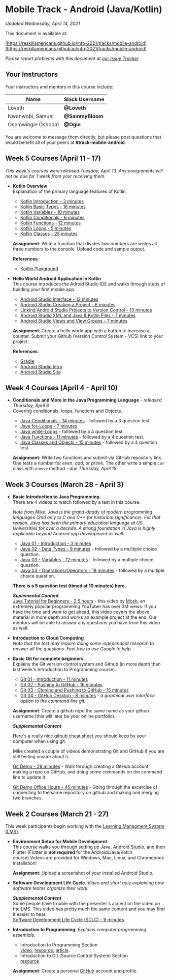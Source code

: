 # Mobile Track - Android (Java/Kotlin)

*Updated Wednesday, April 14, 2021*

This document is available at:

[https://reskillamericans.github.io/info-2021/tracks/mobile-android](https://reskillamericans.github.io/info-2021/tracks/mobile-android)

*Please report problems with this document at
[our Issue Tracker](https://github.com/reskillamericans/info-2021/issues/new?title=mobile-android.md:).*

## Your Instructors

Your instructors and mentors in this course include:

<table>
  <thead>
    <tr>
      <th>Name</th>
      <th>Slack Username</th>
    </tr>
  </thead>
  <tbody>
    <tr>
      <td>Loveth</td>
      <td><strong>@Loveth</strong></td>
    </tr>
    <tr>
      <td>Nwanwobi, Samuel</td>
      <td><strong>@SammyBloom</strong></td>
    </tr>
    <tr>
      <td>Osemwingie Oshodin</td>
      <td><strong>@Ogie</strong></td>
    </tr>
  </tbody>
</table>

You are welcome to message them directly, but please post questions that would
benefit all of your peers at **#track-mobile-android**.

## Week 5 Courses (April 11 - 17)

*This week's courses were released Tuesday, April 13. Any assignments will not be due for 1 week from your receiving them.*

- **Kotlin Overview**<br>
  Explanation of the primary language features of Kotlin.
  
  - [Kotlin Introduction - 3 minutes](https://youtu.be/bhF1JOb_55o)
  - [Kotlin Basic Types - 16 minutes](https://youtu.be/SHFh2QsYiCE)
  - [Kotlin Variables - 10 minutes](https://youtu.be/wZS3KZepB00)
  - [Kotlin Conditionals - 6 minutes](https://youtu.be/HonePCrDkPE)
  - [Kotlin Functions - 12 minutes](https://youtu.be/C6HB2AzCG7U)
  - [Kotlin Loops - 5 minutes](https://youtu.be/S0RuesWFuJI)
  - [Kotlin Classes - 25 minutes](https://youtu.be/cqmoU3sQCaI)

  **Assignment**: Write a function that divides two numbers are writes all three numbers to the console.  Upload code and sample output.

  **References**:

    - [Koitlin Playground](https://play.kotlinlang.org/)

- **Hello World Android Application in Kotlin**<br>
  This course introduces the Adroid Studio IDE and walks through steps of building your first mobile app.

  - [Android Studio Interface - 12 minutes](https://youtu.be/arUL0K4gX8A)
  - [Android Studio Creating a Project - 6 minutes](https://youtu.be/YqTO_vcRtcg)
  - [Linking Android Studio Projects to Version Control - 13 minutes](https://youtu.be/pQTUpwtGxS8)
  - [Android Studio XML and Java & Kotlin Files - 7 minutes](https://youtu.be/iadlBd0-7XY)
  - [Android Studio Views and View Groups - 7 minutes](https://youtu.be/pDvg_5UgdQI)
  
  **Assignment**: Create a hello world app with a button to increase a counter.  Submit your Github (Version Control System - VCS) link to your
  project.

  **References**:

  - [Gradle](https://en.wikipedia.org/wiki/Gradle)
  - [Android Studio Intro](https://developer.android.com/studio/intro)
  - [Android Studio Site](https://developer.android.com/studio)

## Week 4 Courses (April 4  - April 10)

- **Conditionals and More in the Java Programming Language** - *released Thursday, April 8*<br>
  Covering conditionals, loops, functions and Objects.

  - [Java Conditionals - 14 minutes](https://youtu.be/gXp1BErNb_k) - followed by a 3 question test.
  - [Java for-Loops - 7 minutes](https://youtu.be/jT8clEp5UXU)
  - [Java while-Loops](https://youtu.be/I8CgpWWdTDo) - followed by a 4 question test.
  - [Java Functions - 11 minutes](https://youtu.be/oEGUoEhMxFg) - followed by a 4 question test.
  - [Java Classes and Objects - 15 minutes](https://youtu.be/2giTHybHDbk) - followed by a 4 question test.

  **Assignment:** Write two functions and submit via GitHub repository link.  One tests a number for *even*, *odd*, or *prime*.  The other write a simple `Car` class with a `move` method *- due Thursday, April 15*.

## Week 3 Courses (March 28 - April 3)

- **Basic Introduction to Java Programming**<br>
  There are 4 videos to watch followed by a test in this course.
  
  *Note from Mike: Java
  is the grand-daddy of modern programming languages (2nd only to C and C++ for historical significance).  For that reason, Java has been the primary education language at US Universities for over a decade.  A strong foundation in Java is highly applicable beyond Android app development as well.*

  - [Java 01 - Introduction - 3 minutes](https://youtu.be/Mus3oa8-bWc)
  - [Java 02 - Data Types - 9 minutes](https://youtu.be/078tLcuOLi0) - followed by a mulitiple choice question.
  - [Java 03 - Variables - 12 minutes](https://youtu.be/yXamr7MZwVs) - followed by a multiple choice question.
  - [Java 04 - Operations/Operators - 18 minutes](https://youtu.be/fxCweT8TSwQ) - followed by a multiple choice question.

  **There is a 5 question test (timed at 10 minutes) here.**

  ***Suplemental Content***<br>
  [Java Tutorial for Beginners - 2.5 hours](https://youtu.be/eIrMbAQSU34) - this video by [Mosh](https://www.youtube.com/channel/UCWv7vMbMWH4-V0ZXdmDpPBA), an extremely popular programming YouTuber has over 3M views.  If you have the time and want to get ahead, this video covers the above material in more depth and works an example project at the end.  Our mentors will be able to answer any questions you have from this video as well.

- **Introduction to Cloud Computing**<br>
  *Note that the test may require doing some independent research
  to answer all the questions.  Feel free to use Google to help.*
- **Basic Git for complete beginners.**<br>
  Explains the Git version control system and Github (in more depth
  than last week's Introduction to Programming course).
  - [Git 01 - Introduction - 11 minutes](https://youtu.be/dI_CUlVKrFw)
  - [Git 02 - Pushing to GitHub - 16 minutes](https://youtu.be/0FaJF4t5Kfo)
  - [Git 03 - Cloning and Pushing to GitHub - 15 minutes](https://youtu.be/2chNGl5RGy4)
  - [Git 04 - GitHub Desktop - 8 minutes](https://youtu.be/YUkoy0PlTFQ) - *a graphical user interface option to the command line git.*

  **Assignment**: Create a github repo the same name as your github username (this will later be your online portfolio).

  ***Supplemental Content***

  Here's a really nice [github cheat sheet](../cheat-sheets/github-git-cheat-sheet.pdf) you should keep by your computer when using git.

  Mike created a couple of videos demonstrating Git and GitHub if you are still feeling unsure about it.

  [Git Demo - 28 minutes](https://youtu.be/RjGRfYAesFw) - Walk through creating a GitHub account, making a repo on GitHub, and doing some commands on the command line to update it.

  [Git Demo Office Hours - 45 minutes](https://www.youtube.com/watch?v=7zXiwnwde9g) - Going through the excercise of connecting to the same repository on github and making and merging two branches.

## Week 2 Courses (March 21 - 27)

This week participants begin working with the [Learning Managment System (LMS)](https://reskillamericans.us).

- **Environment Setup for Mobile Development**<br>
  This course walks you through setting up Java, Android Studio, and then Flutter (Flutter is **not required** for the Android/Java/Kotlin course).Videos are provided for Windows, Mac, Linux, and Chromebook installation!<br>

  **Assignment**: Upload a screenshot of your installed Android Studio.

- **Software Development Life Cycle**. *Video and short quiz explaining how software teams organize their work.*

  ***Supplemental Content***<br>
  Some people have trouble with the presenter's accent on the video on the LMS.  This video has pretty much the same content and you may find it easier to hear.<br>
  [Software Development Life Cycle (SDLC) - 9 minutes](https://youtu.be/i-QyW8D3ei0)
- **Introduction to Programming**.  *Explains computer programming essentials.*
  - Introduction to Programming Section<br>
    [video](https://youtu.be/zOjov-2OZ0E), [resource](https://github.com/microsoft/Web-Dev-For-Beginners/tree/main/1-getting-started-lessons/1-intro-to-programming-languages), [article](https://www.freecodecamp.org/news/beginners-roadmap-web-development/).
  - Introduction to Git (Source Control System) Section<br>
    [resource](https://github.com/microsoft/Web-Dev-For-Beginners/tree/main/1-getting-started-lessons/2-github-basics)<br>

  **Assignment**: Create a personal [GitHub](https://github.com/) account and profile.

<!-- Global site tag (gtag.js) - Google Analytics -->
<script async src="https://www.googletagmanager.com/gtag/js?id=G-E0FNX7D6ZT"></script>
<script>
  window.dataLayer = window.dataLayer || [];
  function gtag(){dataLayer.push(arguments);}
  gtag('js', new Date());

  gtag('config', 'G-E0FNX7D6ZT');
</script>
